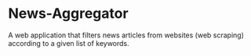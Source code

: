 # News-Aggregator
A web application that filters news articles from websites (web scraping) according to a given list of keywords.
